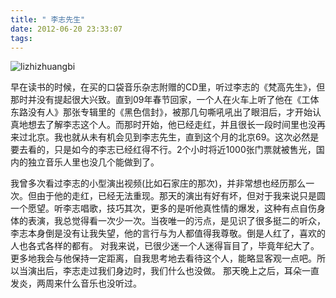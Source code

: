 ```yaml
---
title: " 李志先生"
date: 2012-06-20 23:33:07
tags:
---
```


![](../../../images/2012/lizhizhuangbi.jpg "lizhizhuangbi")

早在读书的时候，在买的口袋音乐杂志附赠的CD里，听过李志的《梵高先生》，但那时并没有提起很大兴致。直到09年春节回家，一个人在火车上听了他在《工体东路没有人》那张专辑里的《黑色信封》，被那几句嘶吼吼出了眼泪后，才开始认真地想去了解李志这个人。而那时开始，他已经走红，并且很长一段时间里也没再来过北京。我也就从未有机会见到李志先生，直到这个月的北京69。这次必然是要去看的，只是如今的李志已经红得不行。2个小时将近1000张门票就被售光，国内的独立音乐人里也没几个能做到了。 

我曾多次看过李志的小型演出视频(比如石家庄的那次)，并非常想也经历那么一次。但由于他的走红，已经无法重现。那天的演出有好有坏，但对于我来说只是圆一个愿望。听李志唱歌，技巧其次，更多的是听他真性情的爆发，这种有点自伤身体的表演，我总觉得看一次少一次。当夜唯一的污点，是见识了很多挺二的听众，李志本身倒是没有让我失望，他的言行与为人都值得我尊敬。倒是人红了，喜欢的人也各式各样的都有。 对我来说，已很少迷一个人迷得盲目了，毕竟年纪大了。更多地我会与他保持一定距离，自我思考地去看待这个人，能略显客观一点吧。所以当演出后，李志走过我们身边时，我们什么也没做。 那天晚上之后，耳朵一直发炎，两周来什么音乐也没听过。